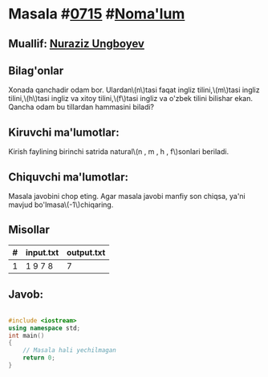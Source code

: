 
<h1>Masala #<a href="https://robocontest.uz/tasks/0715">0715</a> #<a href="https://robocontest.uz/tasks?category=1">Noma'lum</a></h1>
<h2> Muallif: <a href="https://robocontest.uz/profile/nuraziz_imo">Nuraziz Ungboyev</a></h2>
<h2>Bilag'onlar</h2>
<p>Xonada qanchadir odam bor. Ulardan\(n\)tasi faqat ingliz tilini,\(m\)tasi ingliz tilini,\(h\)tasi ingliz va xitoy tilini,\(f\)tasi ingliz va o'zbek tilini bilishar ekan. Qancha odam bu tillardan hammasini biladi?</p>
<h2>Kiruvchi ma'lumotlar:</h2>
<p>Kirish faylining birinchi satrida natural\(n , m , h , f\)sonlari beriladi.</p>
<h2>Chiquvchi ma'lumotlar:</h2>
<p>Masala javobini chop eting. Agar masala javobi manfiy son chiqsa, ya'ni mavjud bo'lmasa\(-1\)chiqaring.</p>
<h2>Misollar</h2>
<table>
    <thead>
        <tr>
            <th>#</th>
            <th>input.txt</th>
            <th>output.txt</th>
        </tr>
    </thead>
    <tbody>
            <tr>
                <td>1</td>
                <td>1 9 7 8</td>
                <td>7</td>
            </tr>
    </tbody>
    </table>
    
<h2>Javob:</h2>

######
```cpp
#include <iostream>
using namespace std;
int main()
{
    // Masala hali yechilmagan
    return 0;
}
```
